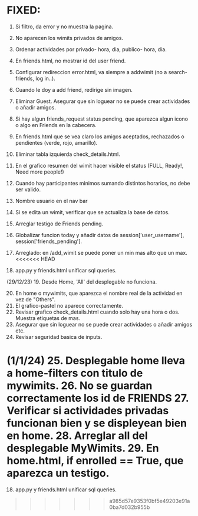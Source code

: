 # FIXED:

1. Si filtro, da error y no muestra la pagina.
2. No aparecen los wimits privados de amigos.
3. Ordenar actividades por privado- hora, dia, publico- hora, dia.
4. En friends.html, no mostrar id del user friend.
5. Configurar redireccion error.html, va siempre a addwimit (no a search-friends, log in..).

6. Cuando le doy a add friend, redirige sin imagen.
7. Eliminar Guest. Asegurar que sin loguear no se puede crear actividades o añadir amigos.
8. Si hay algun friends_request status pending, que aparezca algun icono o algo en Friends en la cabecera.
9. En friends.html que se vea claro los amigos aceptados, rechazados o pendientes (verde, rojo, amarillo).
10. Eliminar tabla izquierda check_details.html.
11. En el grafico resumen del wimit hacer visible el status (FULL, Ready!, Need more people!)
12. Cuando hay participantes minimos sumando distintos horarios, no debe ser valido.
13. Nombre usuario en el nav bar

14. Si se edita un wimit, verificar que se actualiza la base de datos.
15. Arreglar testigo de Friends pending.
16. Globalizar funcion today y añadir datos de session['user_username'], session['friends_pending'].
17. Arreglado: en /add_wimit se puede poner un min mas alto que un max.
<<<<<<< HEAD
18. app.py y friends.html unificar sql queries.

(29/12/23)
19. Desde Home, 'All' del desplegable no funciona.

20. En home o mywimits, que aparezca el nombre real de la actividad en vez de "Others".
21. El grafico-pastel no aparece correctamente.
22. Revisar grafico check_details.html cuando solo hay una hora o dos. Muestra etiquetas de mas.
23. Asegurar que sin loguear no se puede crear actividades o añadir amigos etc.
24. Revisar seguridad basica de inputs.

(1/1/24)
25. Desplegable home lleva a home-filters con titulo de mywimits.
26. No se guardan correctamente los id de FRIENDS
27. Verificar si actividades privadas funcionan bien y se displeyean bien en home.
28. Arreglar all del desplegable MyWimits.
29. En home.html, if enrolled == True, que aparezca un testigo.
=======
18. app.py y friends.html unificar sql queries.
>>>>>>> a985d57e9353f0bf5e49203e91a0ba7d032b955b

